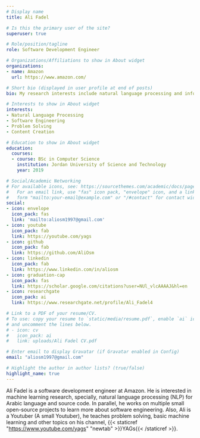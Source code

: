 ```yaml
---
# Display name
title: Ali Fadel

# Is this the primary user of the site?
superuser: true

# Role/position/tagline
role: Software Development Engineer

# Organizations/Affiliations to show in About widget
organizations:
- name: Amazon
  url: https://www.amazon.com/

# Short bio (displayed in user profile at end of posts)
bio: My research interests include natural language processing and information retrieval.

# Interests to show in About widget
interests:
- Natural Language Processing
- Software Engineering
- Problem Solving
- Content Creation

# Education to show in About widget
education:
  courses:
  - course: BSc in Computer Science
    institution: Jordan University of Science and Technology
    year: 2019

# Social/Academic Networking
# For available icons, see: https://sourcethemes.com/academic/docs/page-builder/#icons
#   For an email link, use "fas" icon pack, "envelope" icon, and a link in the
#   form "mailto:your-email@example.com" or "/#contact" for contact widget.
social:
- icon: envelope
  icon_pack: fas
  link: 'mailto:aliosm1997@gmail.com'
- icon: youtube
  icon_pack: fab
  link: https://youtube.com/yags
- icon: github
  icon_pack: fab
  link: https://github.com/AliOsm
- icon: linkedin
  icon_pack: fab
  link: https://www.linkedin.com/in/aliosm
- icon: graduation-cap
  icon_pack: fas
  link: https://scholar.google.com/citations?user=NUl_vlcAAAAJ&hl=en
- icon: researchgate
  icon_pack: ai
  link: https://www.researchgate.net/profile/Ali_Fadel4

# Link to a PDF of your resume/CV.
# To use: copy your resume to `static/media/resume.pdf`, enable `ai` icons in `params.toml`, 
# and uncomment the lines below.
# - icon: cv
#   icon_pack: ai
#   link: uploads/Ali Fadel CV.pdf

# Enter email to display Gravatar (if Gravatar enabled in Config)
email: "aliosm1997@gmail.com"

# Highlight the author in author lists? (true/false)
highlight_name: true
---
```


Ali Fadel is a software development engineer at Amazon. He is interested in machine learning research, specially, natural language processing (NLP) for Arabic language and source code. In parallel, he works on multiple small open-source projects to learn more about software engineering. Also, Ali is a Youtuber (A small Youtuber), he teaches problem solving, basic machine learning and other topics on his channel, {{< staticref "https://www.youtube.com/yags" "newtab" >}}YAGs{{< /staticref >}}.
